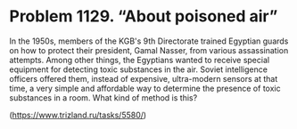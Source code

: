 # Problem 1129. “About poisoned air”

In the 1950s, members of the KGB's 9th Directorate trained Egyptian guards on how to protect their president, Gamal Nasser, from various assassination attempts. Among other things, the Egyptians wanted to receive special equipment for detecting toxic substances in the air. Soviet intelligence officers offered them, instead of expensive, ultra-modern sensors at that time, a very simple and affordable way to determine the presence of toxic substances in a room. What kind of method is this?

(https://www.trizland.ru/tasks/5580/)